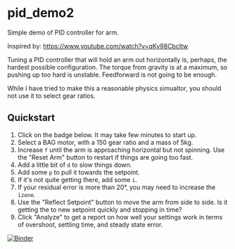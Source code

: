 # pid_demo2

Simple demo of PID controller for arm.

Inspired by: https://www.youtube.com/watch?v=qKy98Cbcltw

Tuning a PID controller that will hold an arm out horizontally is, perhaps, the hardest possible configuration.
The torque from gravity is at a maximum, so pushing up too hard is unstable.  Feedforward is not going to be enough.

While I have tried to make this a reasonable physics simualtor, you should not use it to select gear ratios.

## Quickstart

1. Click on the badge below.  It may take few minutes to start up.
2. Select a BAG motor, with a 150 gear ratio and a mass of 5kg.
3. Increase `f` until the arm is approaching horizontal but not spinning.  Use the "Reset Arm" button to restart if things are going too fast.
4. Add a little bit of `d` to slow things down.
5. Add some `p` to pull it towards the setpoint.
6. If it's not quite getting there, add some `i`.
7. If your residual error is more than 20°, you may need to increase the `izone`.
8. Use the "Reflect Setpoint" button to move the arm from side to side.  Is it getting the to new setpoint quickly and stopping in time? 
9. Click "Analyze" to get a report on how well your settings work in terms of overshoot, settling time, and steady state error.

[![Binder](https://mybinder.org/badge_logo.svg)](https://mybinder.org/v2/gh/Paradox2102/pid_demo2/main?urlpath=%2Fproxy%2F5006%2Fbokeh-app)

